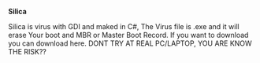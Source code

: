 **Silica**

Silica is virus with GDI and maked in C#, The Virus file is .exe and it will erase Your boot and MBR or Master Boot Record.
If you want to download you can download here. DONT TRY AT REAL PC/LAPTOP, YOU ARE KNOW THE RISK??
